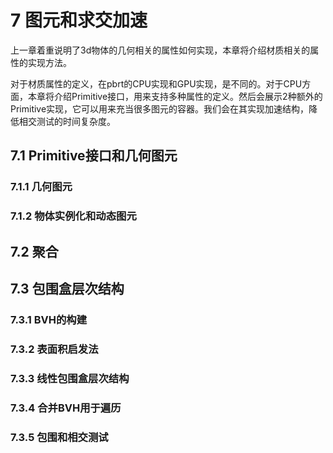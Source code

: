 # 7 图元和求交加速

上一章着重说明了3d物体的几何相关的属性如何实现，本章将介绍材质相关的属性的实现方法。

对于材质属性的定义，在pbrt的CPU实现和GPU实现，是不同的。对于CPU方面，本章将介绍Primitive接口，用来支持多种属性的定义。然后会展示2种额外的Primitive实现，它可以用来充当很多图元的容器。我们会在其实现加速结构，降低相交测试的时间复杂度。

## 7.1 Primitive接口和几何图元

### 7.1.1 几何图元

### 7.1.2 物体实例化和动态图元

## 7.2 聚合

## 7.3 包围盒层次结构

### 7.3.1 BVH的构建

### 7.3.2 表面积启发法

### 7.3.3 线性包围盒层次结构

### 7.3.4 合并BVH用于遍历

### 7.3.5 包围和相交测试
